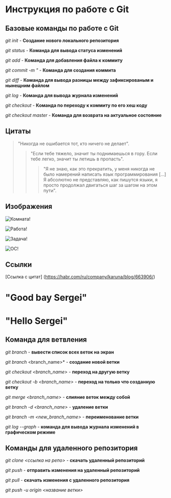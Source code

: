 # Инструкция по работе с Git

## Базовые команды по работе с Git

*git init* - **Создание нового локального репозитория**

*git status* - **Команда для вывода статуса изменений**

*git add* - **Команда для добавления файла к коммиту**

*git commit -m "<message>* - **Команда для создания коммита**

*git diff* - **Команда для вывода разницы между зафиксированым и нынещним файлом**

*git log* - **Команда для вывода журнала изменений**

*git checkout <commit code>* - **Команда по переходу к коммиту по его хеш коду**

*git checkout master* - **Команда для возврата на актуальное состояние**

## Цитаты

>"Никогда не ошибается тот, кто ничего не делает".
>>"Если тебе тяжело, значит ты поднимаешься в гору. Если тебе легко, значит ты летишь в пропасть".
>>>"Я не знаю, как это прекратить, у меня никогда не было намерений написать язык программирования [...] Я абсолютно не представляю, как пишутся языки, я просто продолжал двигаться шаг за шагом на этом пути".

## Изображения

![Комната!](photo_2023-01-15_13-57-47.jpg)

![Работа!](photo_2023-01-15_14-02-12.jpg)

![Задача!](photo_2023-01-15_14-04-41.jpg)

![ОС!](photo_2023-01-15_14-06-16.jpg)

## Ссылки

[Ссылка с цитат] (https://habr.com/ru/company/karuna/blog/663906/)

# "Good bay Sergei" 
# "Hello Sergei"

## Команда для ветвления

*git branch* - **вывести список всех веток на экран**

*git branch* <branch_name>* - **создание новой ветки**

*git checkout <branch_name>* - **переход на другую ветку**

*git checkout  -b <branch_name>* - **переход на только что созданную ветку**

*git merge <branch_name>* - **слияние веток между собой**

*git branch -d <branch_nane>* - **удаление ветки**

*git branch -m <new_branch_name>* - **переименование ветки**

*git log --graph* - **команда для вывода журнала изменений в графическом режиме**

## Команды для удаленного репозитория

*git clone <ссылка на репо>* - **скачать удаленный репозиторий**

*git push* - **отправить изменения на удаленный репозиторий**

*git pull* - **скачать изменения с удаленного репозитория**

*git push -u origin <название ветки>*
